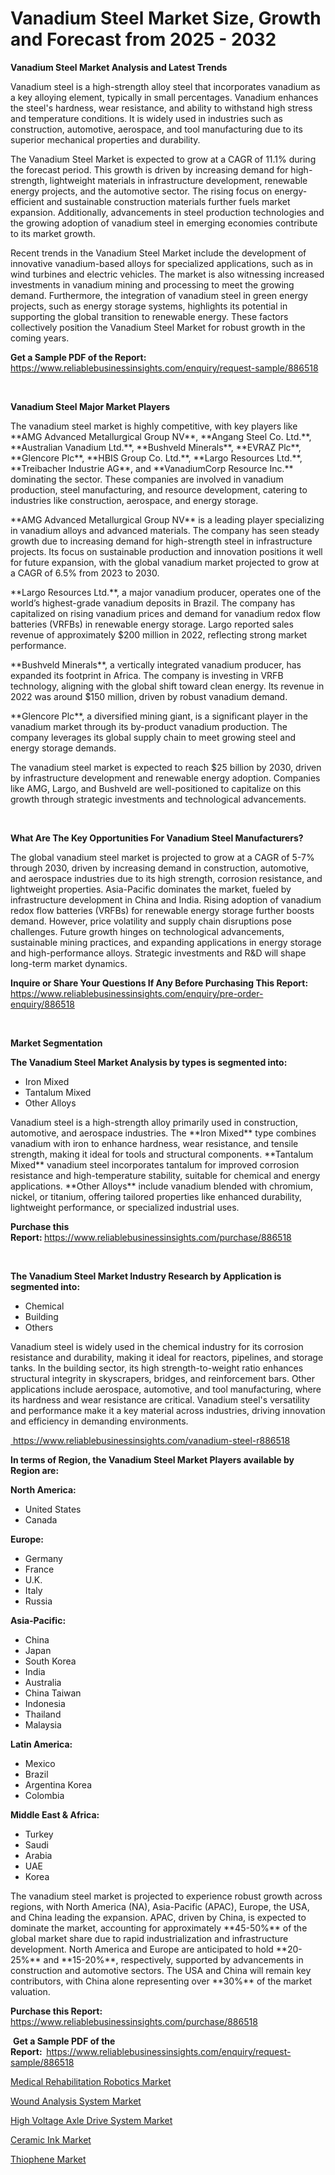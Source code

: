 <p><h1>Vanadium Steel Market Size, Growth and Forecast from 2025 - 2032</h1></p><p><strong>Vanadium Steel Market Analysis and Latest Trends</strong></p>
<p><p>Vanadium steel is a high-strength alloy steel that incorporates vanadium as a key alloying element, typically in small percentages. Vanadium enhances the steel's hardness, wear resistance, and ability to withstand high stress and temperature conditions. It is widely used in industries such as construction, automotive, aerospace, and tool manufacturing due to its superior mechanical properties and durability.</p><p>The Vanadium Steel Market is expected to grow at a CAGR of 11.1% during the forecast period. This growth is driven by increasing demand for high-strength, lightweight materials in infrastructure development, renewable energy projects, and the automotive sector. The rising focus on energy-efficient and sustainable construction materials further fuels market expansion. Additionally, advancements in steel production technologies and the growing adoption of vanadium steel in emerging economies contribute to its market growth.</p><p>Recent trends in the Vanadium Steel Market include the development of innovative vanadium-based alloys for specialized applications, such as in wind turbines and electric vehicles. The market is also witnessing increased investments in vanadium mining and processing to meet the growing demand. Furthermore, the integration of vanadium steel in green energy projects, such as energy storage systems, highlights its potential in supporting the global transition to renewable energy. These factors collectively position the Vanadium Steel Market for robust growth in the coming years.</p></p>
<p><strong>Get a Sample PDF of the Report:&nbsp;</strong> <a href="https://www.reliablebusinessinsights.com/enquiry/request-sample/886518?utm_campaign=2104&utm_medium=2&utm_source=Github&utm_content=ia&utm_term=26012025&utm_id=vanadium-steel">https://www.reliablebusinessinsights.com/enquiry/request-sample/886518</a></p>
<p>&nbsp;</p>
<p><strong>Vanadium Steel Major Market Players</strong></p>
<p><p>The vanadium steel market is highly competitive, with key players like **AMG Advanced Metallurgical Group NV**, **Angang Steel Co. Ltd.**, **Australian Vanadium Ltd.**, **Bushveld Minerals**, **EVRAZ Plc**, **Glencore Plc**, **HBIS Group Co. Ltd.**, **Largo Resources Ltd.**, **Treibacher Industrie AG**, and **VanadiumCorp Resource Inc.** dominating the sector. These companies are involved in vanadium production, steel manufacturing, and resource development, catering to industries like construction, aerospace, and energy storage.</p><p>**AMG Advanced Metallurgical Group NV** is a leading player specializing in vanadium alloys and advanced materials. The company has seen steady growth due to increasing demand for high-strength steel in infrastructure projects. Its focus on sustainable production and innovation positions it well for future expansion, with the global vanadium market projected to grow at a CAGR of 6.5% from 2023 to 2030.</p><p>**Largo Resources Ltd.**, a major vanadium producer, operates one of the world’s highest-grade vanadium deposits in Brazil. The company has capitalized on rising vanadium prices and demand for vanadium redox flow batteries (VRFBs) in renewable energy storage. Largo reported sales revenue of approximately $200 million in 2022, reflecting strong market performance.</p><p>**Bushveld Minerals**, a vertically integrated vanadium producer, has expanded its footprint in Africa. The company is investing in VRFB technology, aligning with the global shift toward clean energy. Its revenue in 2022 was around $150 million, driven by robust vanadium demand.</p><p>**Glencore Plc**, a diversified mining giant, is a significant player in the vanadium market through its by-product vanadium production. The company leverages its global supply chain to meet growing steel and energy storage demands.</p><p>The vanadium steel market is expected to reach $25 billion by 2030, driven by infrastructure development and renewable energy adoption. Companies like AMG, Largo, and Bushveld are well-positioned to capitalize on this growth through strategic investments and technological advancements.</p></p>
<p>&nbsp;</p>
<p><strong>What Are The Key Opportunities For Vanadium Steel Manufacturers?</strong></p>
<p><p>The global vanadium steel market is projected to grow at a CAGR of 5-7% through 2030, driven by increasing demand in construction, automotive, and aerospace industries due to its high strength, corrosion resistance, and lightweight properties. Asia-Pacific dominates the market, fueled by infrastructure development in China and India. Rising adoption of vanadium redox flow batteries (VRFBs) for renewable energy storage further boosts demand. However, price volatility and supply chain disruptions pose challenges. Future growth hinges on technological advancements, sustainable mining practices, and expanding applications in energy storage and high-performance alloys. Strategic investments and R&D will shape long-term market dynamics.</p></p>
<p><strong>Inquire or Share Your Questions If Any Before Purchasing This Report:</strong> <a href="https://www.reliablebusinessinsights.com/enquiry/pre-order-enquiry/886518?utm_campaign=2104&utm_medium=2&utm_source=Github&utm_content=ia&utm_term=26012025&utm_id=vanadium-steel">https://www.reliablebusinessinsights.com/enquiry/pre-order-enquiry/886518</a></p>
<p>&nbsp;</p>
<p><strong>Market Segmentation</strong></p>
<p><strong>The Vanadium Steel Market Analysis by types is segmented into:</strong></p>
<p><ul><li>Iron Mixed</li><li>Tantalum Mixed</li><li>Other Alloys</li></ul></p>
<p><p>Vanadium steel is a high-strength alloy primarily used in construction, automotive, and aerospace industries. The **Iron Mixed** type combines vanadium with iron to enhance hardness, wear resistance, and tensile strength, making it ideal for tools and structural components. **Tantalum Mixed** vanadium steel incorporates tantalum for improved corrosion resistance and high-temperature stability, suitable for chemical and energy applications. **Other Alloys** include vanadium blended with chromium, nickel, or titanium, offering tailored properties like enhanced durability, lightweight performance, or specialized industrial uses.</p></p>
<p><strong>Purchase this Report:&nbsp;</strong><a href="https://www.reliablebusinessinsights.com/purchase/886518?utm_campaign=2104&utm_medium=2&utm_source=Github&utm_content=ia&utm_term=26012025&utm_id=vanadium-steel">https://www.reliablebusinessinsights.com/purchase/886518</a></p>
<p>&nbsp;</p>
<p><strong>The Vanadium Steel Market Industry Research by Application is segmented into:</strong></p>
<p><ul><li>Chemical</li><li>Building</li><li>Others</li></ul></p>
<p><p>Vanadium steel is widely used in the chemical industry for its corrosion resistance and durability, making it ideal for reactors, pipelines, and storage tanks. In the building sector, its high strength-to-weight ratio enhances structural integrity in skyscrapers, bridges, and reinforcement bars. Other applications include aerospace, automotive, and tool manufacturing, where its hardness and wear resistance are critical. Vanadium steel's versatility and performance make it a key material across industries, driving innovation and efficiency in demanding environments.</p></p>
<p><a href="https://www.reliablebusinessinsights.com/vanadium-steel-r886518?utm_campaign=2104&utm_medium=2&utm_source=Github&utm_content=ia&utm_term=26012025&utm_id=vanadium-steel">&nbsp;https://www.reliablebusinessinsights.com/vanadium-steel-r886518</a></p>
<p><strong>In terms of Region, the Vanadium Steel Market Players available by Region are:</strong></p>
<p>
    <p> <strong> North America: </strong>
        <ul>
            <li>United States</li>
            <li>Canada</li>
        </ul>
        </p> 
    <p> <strong> Europe: </strong>
        <ul>
            <li>Germany</li>
            <li>France</li>
            <li>U.K.</li>
            <li>Italy</li>
            <li>Russia</li>
        </ul>
        </p> 
    <p> <strong> Asia-Pacific: </strong>
        <ul>
            <li>China</li>
            <li>Japan</li>
            <li>South Korea</li>
            <li>India</li>
            <li>Australia</li>
            <li>China Taiwan</li>
            <li>Indonesia</li>
            <li>Thailand</li>
            <li>Malaysia</li>
        </ul>
        </p> 
    <p> <strong> Latin America: </strong>
        <ul>
            <li>Mexico</li>
            <li>Brazil</li>
            <li>Argentina Korea</li>
            <li>Colombia</li>
        </ul>
        </p> 
    <p> <strong> Middle East & Africa: </strong>
        <ul>
            <li>Turkey</li>
            <li>Saudi</li>
            <li>Arabia</li>
            <li>UAE</li>
            <li>Korea</li>
        </ul>
    </p>
    </p>
<p><p>The vanadium steel market is projected to experience robust growth across regions, with North America (NA), Asia-Pacific (APAC), Europe, the USA, and China leading the expansion. APAC, driven by China, is expected to dominate the market, accounting for approximately **45-50%** of the global market share due to rapid industrialization and infrastructure development. North America and Europe are anticipated to hold **20-25%** and **15-20%**, respectively, supported by advancements in construction and automotive sectors. The USA and China will remain key contributors, with China alone representing over **30%** of the market valuation.</p></p>
<p><strong>Purchase this Report: </strong><a href="https://www.reliablebusinessinsights.com/purchase/886518?utm_campaign=2104&utm_medium=2&utm_source=Github&utm_content=ia&utm_term=26012025&utm_id=vanadium-steel">https://www.reliablebusinessinsights.com/purchase/886518</a></p>
<p>&nbsp;<strong>Get a Sample PDF of the Report:&nbsp;&nbsp;</strong><a href="https://www.reliablebusinessinsights.com/enquiry/request-sample/886518?utm_campaign=2104&utm_medium=2&utm_source=Github&utm_content=ia&utm_term=26012025&utm_id=vanadium-steel">https://www.reliablebusinessinsights.com/enquiry/request-sample/886518</a></p>
<p><strong></strong></p>
<p><p><a href="https://www.linkedin.com/pulse/global-medical-rehabilitation-robotics-market-landscape-future-ddwwe?utm_campaign=2104&utm_medium=2&utm_source=Github&utm_content=ia&utm_term=26012025&utm_id=vanadium-steel">Medical Rehabilitation Robotics Market</a></p><p><a href="https://www.linkedin.com/pulse/wound-analysis-system-market-size-growing-59-cagr-from-2025-lgjqe?utm_campaign=2104&utm_medium=2&utm_source=Github&utm_content=ia&utm_term=26012025&utm_id=vanadium-steel">Wound Analysis System Market</a></p><p><a href="https://www.linkedin.com/pulse/high-voltage-axle-drive-system-market-revenue-insights-9y1jf?utm_campaign=2104&utm_medium=2&utm_source=Github&utm_content=ia&utm_term=26012025&utm_id=vanadium-steel">High Voltage Axle Drive System Market</a></p><p><a href="https://github.com/katonmarti489/Market-Research-Report-List-1/blob/main/ceramic-ink-market.md?utm_campaign=2104&utm_medium=2&utm_source=Github&utm_content=ia&utm_term=26012025&utm_id=vanadium-steel">Ceramic Ink Market</a></p><p><a href="https://github.com/mariellegiddings81/Market-Research-Report-List-1/blob/main/thiophene-market.md?utm_campaign=2104&utm_medium=2&utm_source=Github&utm_content=ia&utm_term=26012025&utm_id=vanadium-steel">Thiophene Market</a></p></p>